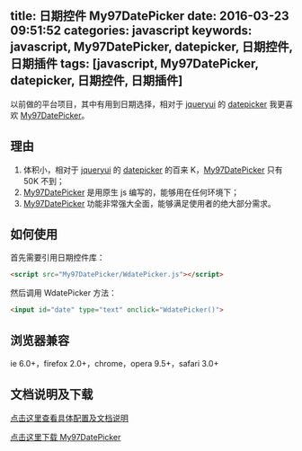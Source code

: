 title: 日期控件 My97DatePicker
date: 2016-03-23 09:51:52
categories: javascript
keywords: javascript, My97DatePicker, datepicker, 日期控件, 日期插件
tags: [javascript, My97DatePicker, datepicker, 日期控件, 日期插件]
---

以前做的平台项目，其中有用到日期选择，相对于 [jqueryui](http://jqueryui.com/) 的 [datepicker](http://jqueryui.com/datepicker/) 我更喜欢 [My97DatePicker](http://www.my97.net/dp/demo/index.htm)。
<!--more-->

## 理由 ##

1. 体积小，相对于 [jqueryui](http://jqueryui.com/) 的 [datepicker](http://jqueryui.com/datepicker/) 的百来 K，[My97DatePicker](http://www.my97.net/dp/demo/index.htm) 只有 50K 不到；
2. [My97DatePicker](http://www.my97.net/dp/demo/index.htm) 是用原生 js 编写的，能够用在任何环境下；
3. [My97DatePicker](http://www.my97.net/dp/demo/index.htm) 功能非常强大全面，能够满足使用者的绝大部分需求。

## 如何使用 ##

首先需要引用日期控件库：

``` html
<script src="My97DatePicker/WdatePicker.js"></script>
```

然后调用 WdatePicker 方法：

``` html
<input id="date" type="text" onclick="WdatePicker()">
```

## 浏览器兼容 ##

ie 6.0+，firefox 2.0+，chrome，opera 9.5+，safari 3.0+

## 文档说明及下载 ##

[点击这里查看具体配置及文档说明](http://www.my97.net/dp/demo/index.htm)

[点击这里下载 My97DatePicker](http://7xn4vv.com1.z0.glb.clouddn.com/static/upload/2016/03/My97DatePicker.zip)